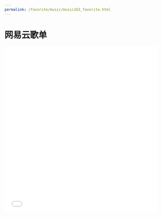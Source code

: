 ```yaml
---
permalink: /favorite/music/music163_favorite.html
---
```


# 网易云歌单

<iframe frameborder="no" border="0" marginwidth="0" marginheight="0" width=100% height=550 src="//music.163.com/outchain/player?type=0&id=8056247134&auto=0&height=430"></iframe>
